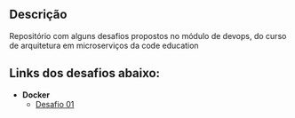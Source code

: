 ## Descrição
<p>Repositório com alguns desafios propostos no módulo de devops, do curso de arquitetura em microserviços da code education</p>

## Links dos desafios abaixo:

* **Docker**
    * <a href="https://github.com/GenesesLopes/desafiosDevops/tree/main/docker/desafio01">Desafio 01</a>

